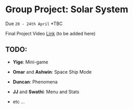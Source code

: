 # Group Project: Solar System

Due ```20 - 24th April``` *TBC

Final Project Video [Link](https://www.google.com)
(to be added here)

## TODO: 

* **Yige**: Mini-game

* **Omar** and **Ashwin**: Space Ship Mode 

* **Duncan**: Phenomena 

* **JJ** and **Swathi**: Menu and Stats

* etc ... 
